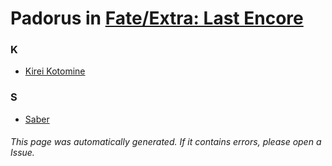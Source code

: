# Padorus in [Fate/Extra: Last Encore](https://myanimelist.net/anime/33047/Fate_Extra__Last_Encore)

### K
* [Kirei Kotomine](https://github.com/shadow578/Project-Padoru/blob/master/table-of-contents/characters/KireiKotomine.md)

### S
* [Saber](https://github.com/shadow578/Project-Padoru/blob/master/table-of-contents/characters/Saber.md)

###### This page was automatically generated. If it contains errors, please open a Issue.
